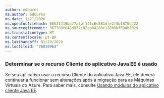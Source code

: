 ```yaml
---
author: edburns
ms.author: edburns
ms.date: 1/21/2020
ms.openlocfilehash: 68521419bd77afbf141c6e881dfe2f5b1870d222
ms.sourcegitcommit: 367780fe48d977c82cb84208c128b0bf694b1029
ms.translationtype: HT
ms.contentlocale: pt-BR
ms.lasthandoff: 01/29/2020
ms.locfileid: "76830964"
---
```

### <a name="determine-whether-the-java-ee-application-client-feature-is-used"></a>Determinar se o recurso Cliente do aplicativo Java EE é usado

Se seu aplicativo usar o recurso Cliente do aplicativo Java EE, ele deverá continuar a funcionar sem alterações após a migração para as Máquinas Virtuais do Azure. Para saber mais, consulte [Usando módulos do aplicativo cliente Java EE](https://docs.oracle.com/en/middleware/fusion-middleware/weblogic-server/12.2.1.4/saclt/modules.html).
